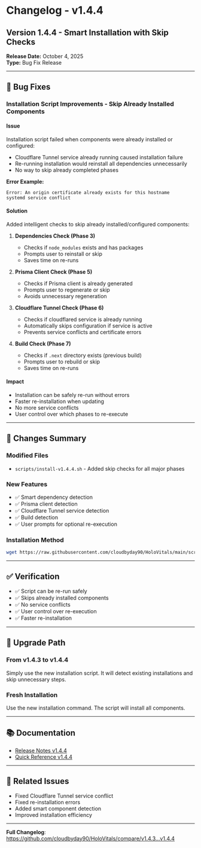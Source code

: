 # Changelog - v1.4.4

## Version 1.4.4 - Smart Installation with Skip Checks
**Release Date:** October 4, 2025  
**Type:** Bug Fix Release

---

## 🐛 Bug Fixes

### Installation Script Improvements - Skip Already Installed Components

#### Issue
Installation script failed when components were already installed or configured:
- Cloudflare Tunnel service already running caused installation failure
- Re-running installation would reinstall all dependencies unnecessarily
- No way to skip already completed phases

**Error Example:**
```
Error: An origin certificate already exists for this hostname
systemd service conflict
```

#### Solution
Added intelligent checks to skip already installed/configured components:

1. **Dependencies Check (Phase 3)**
   - Checks if `node_modules` exists and has packages
   - Prompts user to reinstall or skip
   - Saves time on re-runs

2. **Prisma Client Check (Phase 5)**
   - Checks if Prisma client is already generated
   - Prompts user to regenerate or skip
   - Avoids unnecessary regeneration

3. **Cloudflare Tunnel Check (Phase 6)**
   - Checks if cloudflared service is already running
   - Automatically skips configuration if service is active
   - Prevents service conflicts and certificate errors

4. **Build Check (Phase 7)**
   - Checks if `.next` directory exists (previous build)
   - Prompts user to rebuild or skip
   - Saves time on re-runs

#### Impact
- Installation can be safely re-run without errors
- Faster re-installation when updating
- No more service conflicts
- User control over which phases to re-execute

---

## 📝 Changes Summary

### Modified Files
- `scripts/install-v1.4.4.sh` - Added skip checks for all major phases

### New Features
- ✅ Smart dependency detection
- ✅ Prisma client detection
- ✅ Cloudflare Tunnel service detection
- ✅ Build detection
- ✅ User prompts for optional re-execution

### Installation Method
```bash
wget https://raw.githubusercontent.com/cloudbyday90/HoloVitals/main/scripts/install-v1.4.4.sh && chmod +x install-v1.4.4.sh && ./install-v1.4.4.sh
```

---

## ✅ Verification

- ✅ Script can be re-run safely
- ✅ Skips already installed components
- ✅ No service conflicts
- ✅ User control over re-execution
- ✅ Faster re-installation

---

## 🔄 Upgrade Path

### From v1.4.3 to v1.4.4
Simply use the new installation script. It will detect existing installations and skip unnecessary steps.

### Fresh Installation
Use the new installation command. The script will install all components.

---

## 📚 Documentation

- [Release Notes v1.4.4](RELEASE_NOTES_V1.4.4.md)
- [Quick Reference v1.4.4](V1.4.4_QUICK_REFERENCE.md)

---

## 🔗 Related Issues

- Fixed Cloudflare Tunnel service conflict
- Fixed re-installation errors
- Added smart component detection
- Improved installation efficiency

---

**Full Changelog**: https://github.com/cloudbyday90/HoloVitals/compare/v1.4.3...v1.4.4